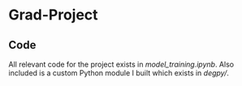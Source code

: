 # Grad-Project

## Code
All relevant code for the project exists in *model_training.ipynb*. Also included is a custom Python module I built which exists in *degpy/*.
